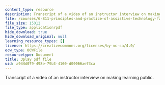 ```yaml
---
content_type: resource
description: Transcript of a video of an instructor interview on making learning public.
file: /courses/6-811-principles-and-practice-of-assistive-technology-fall-2014/a044d079498e79b34160d00066ae73ca_0IF8oBg_Zd8.pdf
file_size: 15012
file_type: application/pdf
hide_download: true
hide_download_original: null
learning_resource_types: []
license: https://creativecommons.org/licenses/by-nc-sa/4.0/
ocw_type: OCWFile
resourcetype: Document
title: 3play pdf file
uid: a044d079-498e-79b3-4160-d00066ae73ca
---
```

Transcript of a video of an instructor interview on making learning public.